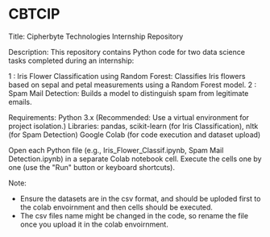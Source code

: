 # CBTCIP
Title: Cipherbyte Technologies Internship Repository

Description:
This repository contains Python code for two data science tasks completed during an internship:

1 : Iris Flower Classification using Random Forest: Classifies Iris flowers based on sepal and petal measurements using a Random Forest model.
2 : Spam Mail Detection: Builds a model to distinguish spam from legitimate emails.

Requirements:
Python 3.x (Recommended: Use a virtual environment for project isolation.)
Libraries: pandas, scikit-learn (for Iris Classification), nltk (for Spam Detection)
Google Colab (for code execution and dataset upload)

Open each Python file (e.g., Iris_Flower_Classif.ipynb, Spam Mail Detection.ipynb) in a separate Colab notebook cell.
Execute the cells one by one (use the "Run" button or keyboard shortcuts).

Note:
- Ensure the datasets are in the csv format, and should be uploded first to the colab envoirnment and then cells should be executed.
- The csv files name might be changed in the code, so rename the file once you upload it in the colab envoirnment.
